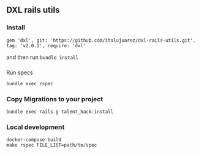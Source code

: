 ## DXL rails utils

### Install
```
gem 'dxl', git: 'https://github.com/itslujuarez/dxl-rails-utils.git', tag: 'v2.0.1', require: 'dxl'
```

and then run `bundle install`

###
Run specs

```bundle exec rspec```

### Copy Migrations to your project
```
bundle exec rails g talent_hack:install
```

### Local development
```
docker-compose build
make rspec FILE_LIST=path/to/spec
```